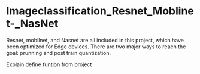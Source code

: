 # Imageclassification_Resnet_Moblinet-_NasNet
Resnet, mobilnet, and Nasnet are all included in this project, which have been optimized for Edge devices. There are two major ways to reach the goal: prunning and post train quantization.



Explain define funtion from project

